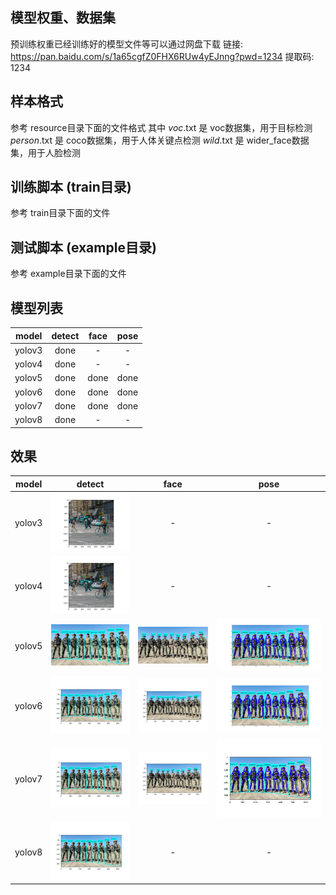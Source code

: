 ## 模型权重、数据集
预训练权重已经训练好的模型文件等可以通过网盘下载
链接: https://pan.baidu.com/s/1a65cgfZ0FHX6RUw4yEJnng?pwd=1234 提取码: 1234
## 样本格式
参考 resource目录下面的文件格式
其中 *_voc_*.txt 是 voc数据集，用于目标检测
    *_person_*.txt 是 coco数据集，用于人体关键点检测
    *_wild_*.txt 是 wider_face数据集，用于人脸检测

## 训练脚本 (train目录)
参考 train目录下面的文件
## 测试脚本 (example目录)
参考 example目录下面的文件
## 模型列表
|model| detect | face | pose|
| :----: | :----: | :----: | :----: | 
| yolov3 | done  | - | -|
| yolov4 | done  | - | -|
| yolov5 | done  | done | done|
| yolov6 | done  | done | done|
| yolov7 | done  | done | done|
| yolov8 | done  | - | -|
## 效果
|model| detect | face | pose|
| :----: | :----: | :----: | :----: | 
| yolov3 | ![image](resource/yolov3_result.png) | - | -|
| yolov4 | ![image](resource/yolov4_result.png) | - | -|
| yolov5 | ![image](resource/yolov5_result.png) | ![image](resource/yolov5_face_result.png)|![image](resource/yolov5_pose_result.png)|
| yolov6 | ![image](resource/yolov6_result.png) | ![image](resource/yolov6_face_result.png)|![image](resource/yolov6_pose_result.png)|
| yolov7 | ![image](resource/yolov7_result.png) | ![image](resource/yolov7_face_result.png)|![image](resource/yolov7_pose_result.png)|
| yolov8 | ![image](resource/yolov8_result.png) | - | -|
## 




